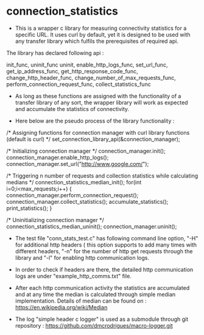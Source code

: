 # connection_statistics
* This is a wrapper c library for measuring connectivity statistics for a specific URL. It uses curl by default, yet it is designed to be used with any transfer library which fulfils the prerequisites of required api.

The library has declared following api :

init_func, 
uninit_func uninit,
enable_http_logs_func, 
set_url_func, get_ip_address_func,
get_http_response_code_func,
change_http_header_func,
change_number_of_max_requests_func,
perform_connection_request_func,
collect_statistics_func

* As long as these functions are assigned with the functionality of a transfer library of any sort, the wrapper library will work as expected and accumulate the statistics of connectivity.

* Here below are the pseudo process of the library functionality :

/* Assigning functions for connection manager with curl library functions (default is curl) */
set_connection_library_api(&connection_manager);

/* Initializing connection manager */
connection_manager.init();
connection_manager.enable_http_logs();
connection_manager.set_url("http://www.google.com/");

/* Triggering n number of requests and collection statistics while calculating medians */
connection_statistics_median_init();
for(int i=0;i<max_requests;i++) {
	connection_manager.perform_connection_request();
	connection_manager.collect_statistics();
	accumulate_statistics();
	print_statistics();
}

/* Uninitializing connection manager */
connection_statistics_median_uninit();
connection_manager.uninit();

* The test file "conn_stats_test.c" has following command line option, "-H" for additional http headers ( this option supports to add many times with different headers, "-n" for the number of http get requests through the library and "-l" for enabling http communication logs.

* In order to check if headers are there, the detailed http communication logs are under "example_http_comms.txt" file.

* After each http communication activity the statistics are accumulated and at any time the median is calculated through simple median implementation. Details of median can be found on : https://en.wikipedia.org/wiki/Median

* The log "simple header c logger" is used as a submodule through git repository : https://github.com/dmcrodrigues/macro-logger.git
 


